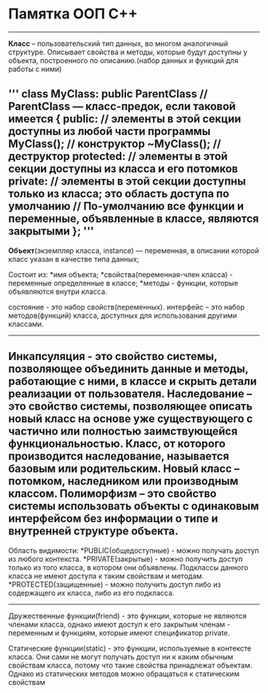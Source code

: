 # Памятка ООП С++
---

**Класс** – пользовательский тип данных, во многом аналогичный структуре. Описывает свойства и методы,
которые будут доступны у объекта, построенного по описанию.(набор данных и функций для работы с ними)

''' class MyClass: public ParentClass // ParentClass — класс-предок, если таковой имеется
{
    public:
       // элементы в этой секции доступны из любой части программы
       MyClass(); // конструктор
       ~MyClass(); // деструктор
    protected:
       // элементы в этой секции доступны из класса и его потомков
    private:
       // элементы в этой секции доступны только из класса; это область доступа по умолчанию
       // По-умолчанию все функции и переменные, объявленные в классе, являются закрытыми
};
'''
---
**Объект**(экземпляр класса, instance) — переменная, в описании которой класс указан в качестве типа данных;

Состоит из:
*имя объекта;
*свойства(переменная-член класса) - переменные определенные в классе;
*методы - функции, кото­рые объявляются внутри класса.

состояние - это набор свойств(переменных).
интерфейс – это набор методов(функций) класса, доступных для использования другими классами.

---

**Инкапсуляция** - это свойство системы, позволяющее объединить данные и методы, работающие с ними,
в классе и скрыть детали реализации от пользователя.
**Наследование** – это свойство системы, позволяющее описать новый класс на основе уже существующего с частично
или полностью заимствующейся функциональностью. Класс, от которого производится наследование,
называется базовым или родительским. Новый класс – потомком, наследником или производным классом.
**Полиморфизм** – это свойство системы использовать объекты с одинаковым интерфейсом без информации о типе
и внутренней структуре объекта.
---

Область видимости:
*PUBLIC(общедоступные) - можно получать доступ из любого контекста.
*PRIVATE(закры­тые) - можно получить доступ только из того класса, в котором они объявлены.
Подклассы данного класса не имеют доступа к таким свойствам и методам.
*PROTECTED(защищенные) - можно получить доступ либо из содержащего их класса, либо из его подкласса.

---
Дружественные функции(friend) - это функции, которые не являются членами класса, однако имеют доступ
к его закрытым членам - переменным и функциям, которые имеют спецификатор private.

Статические функции(static) - это функции, используемые в контексте класса. Они
сами не могут получать доступ ни к каким обычным свойствам класса, потому что
такие свойства принадлежат объектам. Однако из статических методов можно обращаться к статическим свойствам
